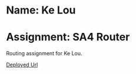 # Name: Ke Lou
# Assignment: SA4 Router

Routing assignment for Ke Lou.

[Deployed Url](https://ke-lou-starterpack.onrender.com/)

